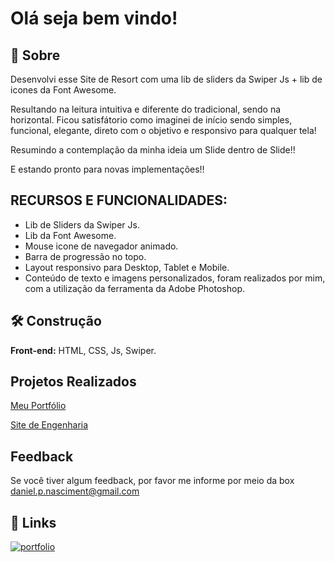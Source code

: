 
# Olá seja bem vindo!


  


## 🚀 Sobre
Desenvolvi esse Site de Resort com uma lib de sliders da Swiper Js + lib de icones da Font Awesome. 

Resultando na leitura intuitiva e diferente do tradicional, sendo na horizontal. Ficou satisfátorio como imaginei de início sendo simples, funcional, elegante, direto com o objetivo e responsivo para qualquer tela!

Resumindo a contemplação da minha ideia um Slide dentro de Slide!!

E estando pronto para novas implementações!!


## RECURSOS E FUNCIONALIDADES:

- Lib de Sliders da Swiper Js.
- Lib da Font Awesome.
- Mouse icone de navegador animado.
- Barra de progressão no topo.
- Layout responsivo para Desktop, Tablet e Mobile.
- Conteúdo de texto e imagens personalizados, foram realizados por mim, com a utilização da ferramenta da Adobe Photoshop.
## 🛠 Construção
**Front-end:** HTML, CSS, Js, Swiper.


## Projetos Realizados

[Meu Portfólio](https://danielpnascimento.netlify.app/)

[Site de Engenharia](https://dnengenhariaeconstrucoes.netlify.app/)


## Feedback

Se você tiver algum feedback, por favor me informe por meio da box daniel.p.nasciment@gmail.com


## 🔗 Links
[![portfolio](https://img.shields.io/badge/my_portfolio-000?style=for-the-badge&logo=ko-fi&logoColor=white)](https://dnmontanharesort.netlify.app/)

